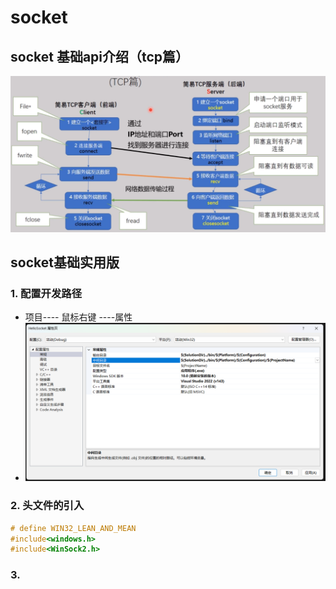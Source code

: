 # socket

## socket 基础api介绍（tcp篇）

![1](./src/1.png)

## socket基础实用版

### 1. 配置开发路径

+ 项目---- 鼠标右键 ----属性
+ ![2](./src/2.png)

### 2. 头文件的引入

```c++
# define WIN32_LEAN_AND_MEAN
#include<windows.h>
#include<WinSock2.h>
```

### 3. 